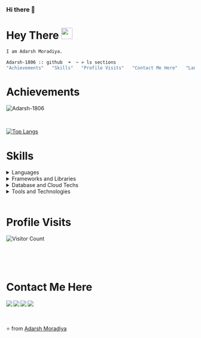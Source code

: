 ### Hi there 👋

<!--
**Adarsh-1806/Adarsh-1806** is a ✨ _special_ ✨ repository because its `README.md` (this file) appears on your GitHub profile.

Here are some ideas to get you started:

- 🔭 I’m currently working on ...
- 🌱 I’m currently learning ...
- 👯 I’m looking to collaborate on ...
- 🤔 I’m looking for help with ...
- 💬 Ask me about ...
- 📫 How to reach me: ...
- 😄 Pronouns: ...
- ⚡ Fun fact: ...
-->
<!-- ![Visitor Count](https://profile-counter.glitch.me/rajat-gajera/count.svg) -->
# Hey There <img src="https://github.com/TheDudeThatCode/TheDudeThatCode/raw/master/Assets/Earth.gif" width="30" />
```bash
I am Adarsh Moradiya.

Adarsh-1806 :: github  ➜  ~ » ls sections
"Achievements"   "Skills"   "Profile Visits"   "Contact Me Here"   "Languages and Tools"
```

# Achievements
<img src="https://github-readme-stats.vercel.app/api?username=Adarsh-1806&show_icons=true&theme=dark&&count_private=true&include_all_commits=true" alt="Adarsh-1806" /> </p><br/>
 
[![Top Langs](https://github-readme-stats.vercel.app/api/top-langs/?username=Adarsh-1806)](https://github.com/anuraghazra/github-readme-stats)

 
 
# Skills
<details>
<summary>Languages</summary>
<br>
  
```bash
"JavaScript"  "Solidity"  "C++"
```
</details>

<details>
<summary>Frameworks and Libraries</summary>
<br>
  
```bash
"NodeJS"   "ReactJS"  "NextJS"
```
</details>

<details>
<summary>Database and Cloud Techs</summary>
<br>
  
```bash
"MongoDB"  "MySQL"  "SQL"
```
</details>
<details>
<summary>Tools and Technologies</summary>
<br>
  
```bash
"Web Development ➜ MERN stack"  
"DApp Development" 
"Blockchain"
"Hyperledger"
```
</details>

<br/>

# Profile Visits
![Visitor Count](https://profile-counter.glitch.me/Adarsh-1806/count.svg)
 
<br/><br/><br/> 
# Contact Me Here
<a href=https://www.facebook.com> <img align="left" src="https://img.icons8.com/color/48/000000/facebook-new.png"></img></a>
<a href=hhttps://www.linkedin.com/in/adarsh-moradiya-142b4a19a/ > <img align="left" src="https://img.icons8.com/color/48/000000/linkedin.png"></img></a>
<a href=https://twitter.com/AdarshMoradiya > <img align="left" src="https://img.icons8.com/color/48/000000/twitter.png"></img></a>
<a href=https://www.instagram.com/__adarsh__003/ > <img align="left" src="https://img.icons8.com/color/48/000000/instagram-new.png"></img></a>
<br/>
<br/>
<br/>
 

⭐ from [Adarsh Moradiya](https://github.com/Adarsh-1806)
